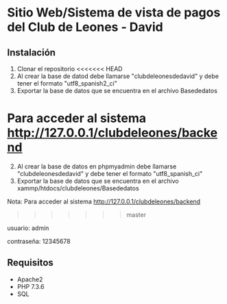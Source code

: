 # Sitio Web/Sistema de vista de pagos del Club de Leones - David 

## Instalación

1. Clonar el repositorio
<<<<<<< HEAD
1. Al crear la base de datod debe llamarse "clubdeleonesdedavid" y debe tener el formato "utf8_spanish2_ci" 
1. Exportar la base de datos que se encuentra en el archivo Basededatos

Para acceder al sistema http://127.0.0.1/clubdeleones/backend 
=======
2. Al crear la base de datos en phpmyadmin debe llamarse "clubdeleonesdedavid" y debe tener el formato "utf8_spanish_ci" 
3. Exportar la base de datos que se encuentra en el archivo xammp/htdocs/clubdeleones/Basededatos

Nota: Para acceder al sistema http://127.0.0.1/clubdeleones/backend 
>>>>>>> master

usuario: admin

contraseña: 12345678

## Requisitos

* Apache2
* PHP 7.3.6
* SQL
